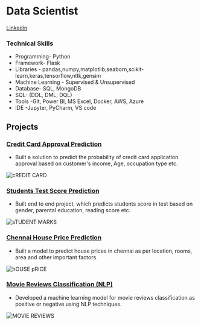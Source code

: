 # Data Scientist
[Linkedin](https://www.linkedin.com/in/mayank-sharma-a62233ab/)

### Technical Skills

* Programming- Python 
* Framework- Flask 
* Libraries - pandas,numpy,matplotlib,seaborn,scikit-learn,keras,tensorflow,nltk,gensim 
* Machine Learning - Supervised & Unsupervised 
* Database- SQL, MongoDB 
* SQL- (DDL, DML, DQL) 
* Tools -Git, Power BI, MS Excel, Docker, AWS, Azure 
* IDE -Jupyter, PyCharm, VS code

## Projects

### [Credit Card Approval Prediction](https://github.com/mayank00927/credit_card_approval_end_to_end)
* Built a solution to predict the probability of credit card 
application approval based on customer's income, 
Age, occupation type etc. 

![cREDIT CARD](https://github.com/mayank00927/mayank00927.github.io/assets/96683686/d59e698b-8612-42dd-a515-f84a54770bf2)

### [Students Test Score Prediction](https://github.com/mayank00927/Students_Test_Score_Prediction)
* Built end to end project, which predicts students score 
in test based on gender, parental education, reading 
score etc. 

![sTUDENT MARKS](https://github.com/mayank00927/mayank00927.github.io/assets/96683686/56c2b69e-0429-4210-8108-f53f24459616)

### [Chennai House Price Prediction](https://github.com/mayank00927/Chennai_House_Price_EDA-_-Model_building)
* Built a model to predict house prices in chennai as 
per location, rooms, area and other important factors. 

![hOUSE pRICE](https://github.com/mayank00927/mayank00927.github.io/assets/96683686/e207cc59-a2c8-41fc-a80a-6a972361d212)

### [Movie Reviews Classification (NLP)](https://github.com/mayank00927/NLP_Movie_Review_Classification) 
* Developed a machine learning model for movie reviews 
classification as positive or negative using NLP 
techniques. 

![MOVIE REVIEWS](https://github.com/mayank00927/mayank00927.github.io/assets/96683686/42ee0924-b3d9-41c1-9dd3-c6f1af5561db)

